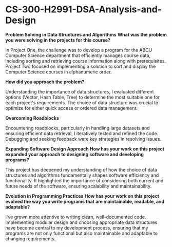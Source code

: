 # CS-300-H2991-DSA-Analysis-and-Design


**Problem Solving in Data Structures and Algorithms**
**What was the problem you were solving in the projects for this course?**

In Project One, the challenge was to develop a program for the ABCU Computer Science department that efficiently manages course data, including sorting and retrieving course information along with prerequisites. Project Two focused on implementing a solution to sort and display the Computer Science courses in alphanumeric order.

**How did you approach the problem?**

Understanding the importance of data structures, I evaluated different options (Vector, Hash Table, Tree) to determine the most suitable one for each project's requirements. The choice of data structure was crucial to optimize for either quick access or ordered data management.

**Overcoming Roadblocks**

Encountering roadblocks, particularly in handling large datasets and ensuring efficient data retrieval, I iteratively tested and refined the code. Debugging and seeking feedback were key strategies in resolving issues.


**Expanding Software Design Approach**
**How has your work on this project expanded your approach to designing software and developing programs?**

This project has deepened my understanding of how the choice of data structures and algorithms fundamentally shapes software efficiency and functionality. It highlighted the importance of considering both current and future needs of the software, ensuring scalability and maintainability.


**Evolution in Programming Practices**
**How has your work on this project evolved the way you write programs that are maintainable, readable, and adaptable?**

I've grown more attentive to writing clean, well-documented code. Implementing modular design and choosing appropriate data structures have become central to my development process, ensuring that my programs are not only functional but also maintainable and adaptable to changing requirements.
